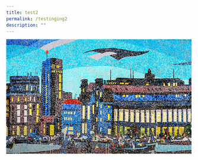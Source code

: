 ```yaml
---
title: test2
permalink: /testinging2
description: ""
---
```

<style type="text/css">

  a.hovertext {
    position: relative;
    width: 500px;
    text-decoration: none !important;
    text-align: center;
  }
  a.hovertext::after {
    content: attr(title);
    position: absolute;
    left: 0;
    bottom: 0;
    padding: 0.5em 20px;
    width: 460px;
    background: rgba(0,0,0,0.8);
    text-decoration: none !important;
    color: #fff;
    opacity: 0;
    -webkit-transition: 0.5s;
    -moz-transition: 0.5s;
    -o-transition: 0.5s;
    -ms-transition: 0.5s;
  }
  a.hovertext:hover::after, a.hovertext:focus::after {
    opacity: 1.0;
  }

</style>

<p><a class="hovertext" href="/vol-17/issue-2/jul-sep-2021/murals" title="The Forgotten Murals of Paya Lebar Airport"><img src="/images/vol-17-issue-2/murals/Mural_Main2.jpg" width="500" height="309" border="0" alt=""></a></p>